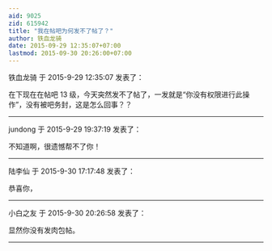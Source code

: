 ```yaml
---
aid: 9025
zid: 615942
title: "我在帖吧为何发不了帖了？"
author: 铁血龙骑
date: 2015-09-29 12:35:07+07:00
lastmod: 2015-09-30 20:26:00+07:00
---
```


铁血龙骑 于 2015-9-29 12:35:07 发表了：

在下现在在帖吧 13 级，今天突然发不了帖了，一发就是“你没有权限进行此操作”，没有被吧务封，这是怎么回事？？

---

jundong 于 2015-9-29 19:37:19 发表了：

不知道啊，很遗憾帮不了你！

---

陆李仙 于 2015-9-30 17:17:48 发表了：

恭喜你，

---

小白之友 于 2015-9-30 20:26:58 发表了：

显然你没有发肉包帖。

---
